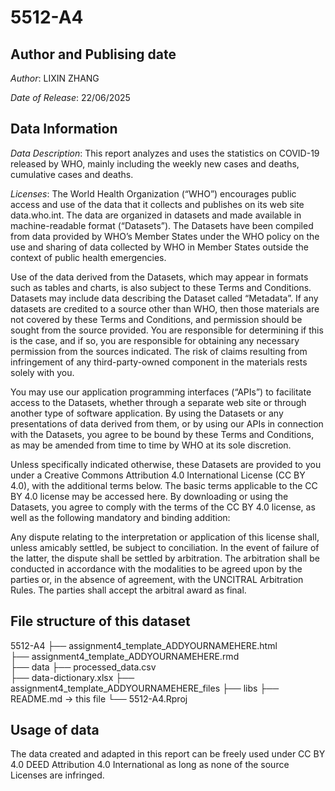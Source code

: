 # 5512-A4
## Author and Publising date

*Author*: LIXIN ZHANG

*Date of Release*: 22/06/2025

## Data Information

*Data Description*:
This report analyzes and uses the statistics on COVID-19 released by WHO, mainly including the weekly new cases and deaths, cumulative cases and deaths.

*Licenses*: 
The World Health Organization (“WHO”) encourages public access and use of the data that it collects and publishes on its web site data.who.int. The data are organized in datasets and made available in machine-readable format (“Datasets”). The Datasets have been compiled from data provided by WHO’s Member States under the WHO policy on the use and sharing of data collected by WHO in Member States outside the context of public health emergencies.

Use of the data derived from the Datasets, which may appear in formats such as tables and charts, is also subject to these Terms and Conditions. Datasets may include data describing the Dataset called “Metadata”. If any datasets are credited to a source other than WHO, then those materials are not covered by these Terms and Conditions, and permission should be sought from the source provided. You are responsible for determining if this is the case, and if so, you are responsible for obtaining any necessary permission from the sources indicated. The risk of claims resulting from infringement of any third-party-owned component in the materials rests solely with you.

You may use our application programming interfaces (“APIs”) to facilitate access to the Datasets, whether through a separate web site or through another type of software application. By using the Datasets or any presentations of data derived from them, or by using our APIs in connection with the Datasets, you agree to be bound by these Terms and Conditions, as may be amended from time to time by WHO at its sole discretion.

Unless specifically indicated otherwise, these Datasets are provided to you under a Creative Commons Attribution 4.0 International License (CC BY 4.0), with the additional terms below. The basic terms applicable to the CC BY 4.0 license may be accessed here. By downloading or using the Datasets, you agree to comply with the terms of the CC BY 4.0 license, as well as the following mandatory and binding addition:

Any dispute relating to the interpretation or application of this license shall, unless amicably settled, be subject to conciliation. In the event of failure of the latter, the dispute shall be settled by arbitration. The arbitration shall be conducted in accordance with the modalities to be agreed upon by the parties or, in the absence of agreement, with the UNCITRAL Arbitration Rules. The parties shall accept the arbitral award as final.


## File structure of this dataset

5512-A4
├── assignment4_template_ADDYOURNAMEHERE.html                  
├── assignment4_template_ADDYOURNAMEHERE.rmd                   
├── data
    ├──  processed_data.csv     
    ├──  data-dictionary.xlsx
├── assignment4_template_ADDYOURNAMEHERE_files
    ├── libs
├── README.md                 -> this file
└── 5512-A4.Rproj

## Usage of data

The data created and adapted in this report can be freely used under CC BY 4.0 DEED Attribution 4.0 International as long as none of the source Licenses are infringed.